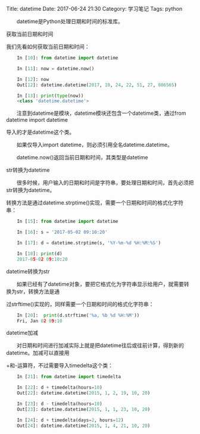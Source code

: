 Title: datetime
Date: 2017-06-24 21:30
Category: 学习笔记
Tags: python

&emsp;&emsp;datetime是Python处理日期和时间的标准库。

获取当前日期和时间

我们先看如何获取当前日期和时间：

```python
    In [10]: from datetime import datetime

    In [11]: now = datetime.now()

    In [12]: now
    Out[12]: datetime.datetime(2017, 10, 24, 22, 51, 27, 806565)

    In [13]: print(type(now))
    <class 'datetime.datetime'>
```

&emsp;&emsp;注意到datetime是模块，datetime模块还包含一个datetime类，通过from datetime import datetime

导入的才是datetime这个类。

&emsp;&emsp;如果仅导入import datetime，则必须引用全名datetime.datetime。

&emsp;&emsp;datetime.now()返回当前日期和时间，其类型是datetime

str转换为datetime

&emsp;&emsp;很多时候，用户输入的日期和时间是字符串，要处理日期和时间，首先必须把str转换为datetime。

转换方法是通过datetime.strptime()实现，需要一个日期和时间的格式化字符串：

```python
    In [15]: from datetime import datetime

    In [16]: s = '2017-05-02 09:10:20'

    In [17]: d = datetime.strptime(s, '%Y-%m-%d %H:%M:%S')

    In [18]: print(d)
    2017-05-02 09:10:20
```

datetime转换为str

&emsp;&emsp;如果已经有了datetime对象，要把它格式化为字符串显示给用户，就需要转换为str，转换方法是通

过strftime()实现的，同样需要一个日期和时间的格式化字符串：

```python
    In [20]:  print(d.strftime('%a, %b %d %H:%M'))
    Fri, Jan 02 09:10
```

datetime加减

&emsp;&emsp;对日期和时间进行加减实际上就是把datetime往后或往前计算，得到新的datetime。加减可以直接用

+和-运算符，不过需要导入timedelta这个类：

```python
    In [21]: from datetime import timedelta

    In [22]: d + timedelta(hours=10)
    Out[22]: datetime.datetime(2015, 1, 2, 19, 10, 20)

    In [23]: d - timedelta(hours=10)
    Out[23]: datetime.datetime(2015, 1, 1, 23, 10, 20)

    In [24]: d + timedelta(days=2, hours=12)
    Out[24]: datetime.datetime(2015, 1, 4, 21, 10, 20)
```

